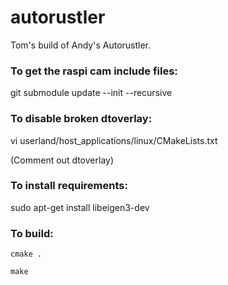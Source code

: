 autorustler
===========

Tom's build of Andy's Autorustler.

### To get the raspi cam include files:
git submodule update --init --recursive


### To disable broken dtoverlay:
vi userland/host_applications/linux/CMakeLists.txt

(Comment out dtoverlay)


### To install requirements:
sudo apt-get install libeigen3-dev


### To build:
```
cmake .

make
```
